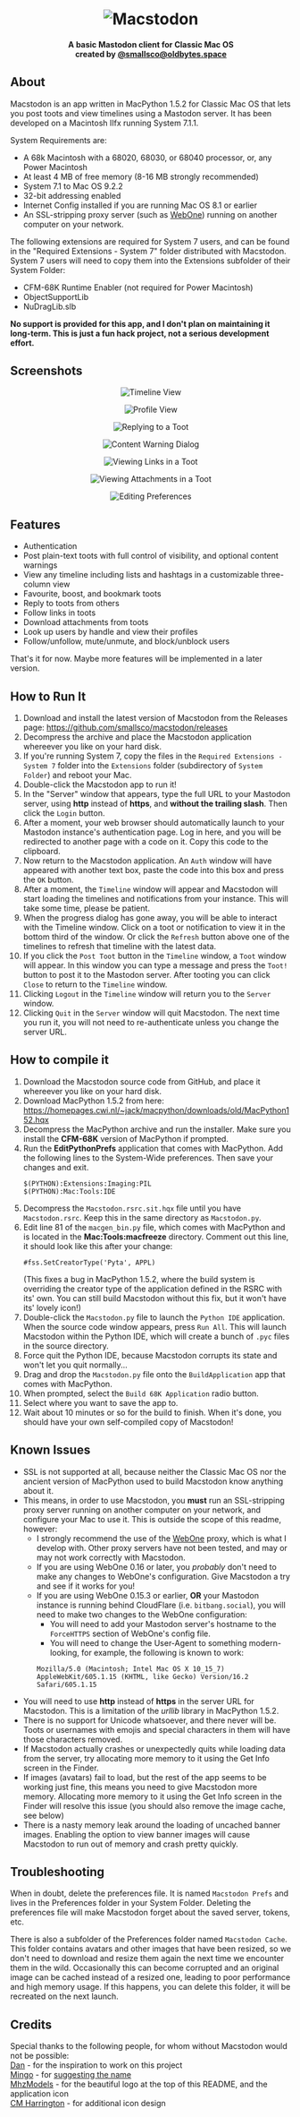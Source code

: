 <h1 align="center"><img src="readme_screenshots/logo.png" alt="Macstodon"></h1>
<h4 align="center">A basic Mastodon client for Classic Mac OS<br>created by <a href="https://oldbytes.space/@smallsco">@smallsco@oldbytes.space</a></h4>

## About
Macstodon is an app written in MacPython 1.5.2 for Classic Mac OS that lets you post toots and view timelines using a Mastodon server. It has been developed on a Macintosh IIfx running System 7.1.1.

System Requirements are:

* A 68k Macintosh with a 68020, 68030, or 68040 processor, or, any Power Macintosh
* At least 4 MB of free memory (8-16 MB strongly recommended)
* System 7.1 to Mac OS 9.2.2
* 32-bit addressing enabled
* Internet Config installed if you are running Mac OS 8.1 or earlier
* An SSL-stripping proxy server (such as [WebOne](https://github.com/atauenis/webone)) running on another computer on your network.

The following extensions are required for System 7 users, and can be found in the "Required Extensions - System 7" folder distributed with Macstodon. System 7 users will need to copy them into the Extensions subfolder of their System Folder:

* CFM-68K Runtime Enabler (not required for Power Macintosh)
* ObjectSupportLib
* NuDragLib.slb

**No support is provided for this app, and I don't plan on maintaining it long-term. This is just a fun hack project, not a serious development effort.**

## Screenshots
<p align="center">
    <img src="readme_screenshots/timeline.png?raw=true" alt="Timeline View">
</p>
<p align="center">
    <img src="readme_screenshots/profile.png?raw=true" alt="Profile View">
</p>
<p align="center">
    <img src="readme_screenshots/toot.png?raw=true" alt="Replying to a Toot">
</p>
<p align="center">
    <img src="readme_screenshots/contentwarning.png?raw=true" alt="Content Warning Dialog">
</p>
<p align="center">
    <img src="readme_screenshots/links.png?raw=true" alt="Viewing Links in a Toot">
</p>
<p align="center">
    <img src="readme_screenshots/attachments.png?raw=true" alt="Viewing Attachments in a Toot">
</p>
<p align="center">
    <img src="readme_screenshots/prefs.png?raw=true" alt="Editing Preferences ">
</p>

## Features

* Authentication
* Post plain-text toots with full control of visibility, and optional content warnings
* View any timeline including lists and hashtags in a customizable three-column view
* Favourite, boost, and bookmark toots
* Reply to toots from others
* Follow links in toots
* Download attachments from toots
* Look up users by handle and view their profiles
* Follow/unfollow, mute/unmute, and block/unblock users

That's it for now. Maybe more features will be implemented in a later version.

## How to Run It
1. Download and install the latest version of Macstodon from the Releases page: <https://github.com/smallsco/macstodon/releases>
2. Decompress the archive and place the Macstodon application whereever you like on your hard disk.
3. If you're running System 7, copy the files in the `Required Extensions - System 7` folder into the `Extensions` folder (subdirectory of `System Folder`) and reboot your Mac.
4. Double-click the Macstodon app to run it!
5. In the "Server" window that appears, type the full URL to your Mastodon server, using **http** instead of **https**, and **without the trailing slash**. Then click the `Login` button.
6. After a moment, your web browser should automatically launch to your Mastodon instance's authentication page. Log in here, and you will be redirected to another page with a code on it. Copy this code to the clipboard.
7. Now return to the Macstodon application. An `Auth` window will have appeared with another text box, paste the code into this box and press the `OK` button.
8. After a moment, the `Timeline` window will appear and Macstodon will start loading the timelines and notifications from your instance. This will take some time, please be patient.
9. When the progress dialog has gone away, you will be able to interact with the Timeline window. Click on a toot or notification to view it in the bottom third of the window. Or click the `Refresh` button above one of the timelines to refresh that timeline with the latest data.
10. If you click the `Post Toot` button in the `Timeline` window, a `Toot` window will appear. In this window you can type a message and press the `Toot!` button to post it to the Mastodon server. After tooting you can click `Close` to return to the `Timeline` window.
11. Clicking `Logout` in the `Timeline` window will return you to the `Server` window.
12. Clicking `Quit` in the `Server` window will quit Macstodon. The next time you run it, you will not need to re-authenticate unless you change the server URL.

## How to compile it
1. Download the Macstodon source code from GitHub, and place it whereever you like on your hard disk.
2. Download MacPython 1.5.2 from here: <https://homepages.cwi.nl/~jack/macpython/downloads/old/MacPython152.hqx>
3. Decompress the MacPython archive and run the installer. Make sure you install the **CFM-68K** version of MacPython if prompted.
4. Run the **EditPythonPrefs** application that comes with MacPython. Add the following lines to the System-Wide preferences. Then save your changes and exit.
	```
	$(PYTHON):Extensions:Imaging:PIL
	$(PYTHON):Mac:Tools:IDE
	```  
5. Decompress the `Macstodon.rsrc.sit.hqx` file until you have `Macstodon.rsrc`. Keep this in the same directory as `Macstodon.py`.
6. Edit line 81 of the `macgen_bin.py` file, which comes with MacPython and is located in the **Mac:Tools:macfreeze** directory. Comment out this line, it should look like this after your change:
	```
	#fss.SetCreatorType('Pyta', APPL)
	```  
	(This fixes a bug in MacPython 1.5.2, where the build system is overriding the creator type of the application defined in the RSRC with its' own. You can still build Macstodon without this fix, but it won't have its' lovely icon!)
7. Double-click the `Macstodon.py` file to launch the `Python IDE` application. When the source code window appears, press `Run All`. This will launch Macstodon within the Python IDE, which will create a bunch of `.pyc` files in the source directory.
8. Force quit the Python IDE, because Macstodon corrupts its state and won't let you quit normally...
9. Drag and drop the `Macstodon.py` file onto the `BuildApplication` app that comes with MacPython.
10. When prompted, select the `Build 68K Application` radio button.
11. Select where you want to save the app to.
12. Wait about 10 minutes or so for the build to finish. When it's done, you should have your own self-compiled copy of Macstodon!

## Known Issues
* SSL is not supported at all, because neither the Classic Mac OS nor the ancient version of MacPython used to build Macstodon know anything about it.
* This means, in order to use Macstodon, you **must** run an SSL-stripping proxy server running on another computer on your network, and configure your Mac to use it. This is outside the scope of this readme, however:
	* I strongly recommend the use of the [WebOne](https://github.com/atauenis/webone) proxy, which is what I develop with. Other proxy servers have not been tested, and may or may not work correctly with Macstodon.
	* If you are using WebOne 0.16 or later, you *probably* don't need to make any changes to WebOne's configuration. Give Macstodon a try and see if it works for you!
	* If you are using WebOne 0.15.3 or earlier, **OR** your Mastodon instance is running behind CloudFlare (i.e. `bitbang.social`), you will need to make two changes to the WebOne configuration:
		* You will need to add your Mastodon server's hostname to the `ForceHTTPS` section of WebOne's config file.
		* You will need to change the User-Agent to something modern-looking, for example, the following is known to work:  
		```
		Mozilla/5.0 (Macintosh; Intel Mac OS X 10_15_7) AppleWebKit/605.1.15 (KHTML, like Gecko) Version/16.2 Safari/605.1.15
		```
* You will need to use **http** instead of **https** in the server URL for Macstodon. This is a limitation of the *urllib* library in MacPython 1.5.2.
* There is no support for Unicode whatsoever, and there never will be. Toots or usernames with emojis and special characters in them will have those characters removed.
* If Macstodon actually crashes or unexpectedly quits while loading data from the server, try allocating more memory to it using the Get Info screen in the Finder.
* If images (avatars) fail to load, but the rest of the app seems to be working just fine, this means you need to give Macstodon more memory. Allocating more memory to it using the Get Info screen in the Finder will resolve this issue (you should also remove the image cache, see below)
* There is a nasty memory leak around the loading of uncached banner images. Enabling the option to view banner images will cause Macstodon to run out of memory and crash pretty quickly.

## Troubleshooting
When in doubt, delete the preferences file. It is named `Macstodon Prefs` and lives in the Preferences folder in your System Folder. Deleting the preferences file will make Macstodon forget about the saved server, tokens, etc.  

There is also a subfolder of the Preferences folder named `Macstodon Cache`. This folder contains avatars and other images that have been resized, so we don't need to download and resize them again the next time we encounter them in the wild. Occasionally this can become corrupted and an original image can be cached instead of a resized one, leading to poor performance and high memory usage. If this happens, you can delete this folder, it will be recreated on the next launch.

## Credits
Special thanks to the following people, for whom without Macstodon would not be possible:  
[Dan](https://bitbang.social/@billgoats) - for the inspiration to work on this project  
[Mingo](https://oldbytes.space/@mingo) - for [suggesting the name](https://oldbytes.space/@mingo/109316322622806248)  
[MhzModels](https://tech.lgbt/@mhzmodels) - for the beautiful logo at the top of this README, and the application icon  
[CM Harrington](https://mastodon.online/@octothorpe) - for additional icon design
